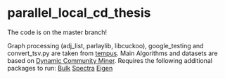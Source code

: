# parallel_local_cd_thesis

The code is on the master branch! 

Graph processing (adj_list, parlaylib, libcuckoo), google_testing and convert_tsv.py are taken from [tempus](https://github.com/spapadias/tempus).
Main Algorithms and datasets are based on [Dynamic Community Miner](https://www.cs.albany.edu/~petko/lab/code.html).
Requires the following additional packages to run:
[Bulk](https://github.com/jwbuurlage/Bulk)
[Spectra](https://github.com/yixuan/spectra)
[Eigen](https://gitlab.com/libeigen/eigen)
